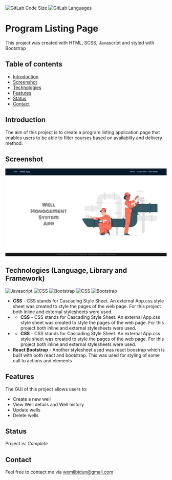 ![GitLab Code Size](https://img.shields.io/github/languages/code-size/wemiibidun/weather_app2_react)
![GitLab Languages](https://img.shields.io/github/languages/count/wemiibidun/program_listing_page)


# Program Listing Page
This project was created with HTML, SCSS, Javascript and  styled with Bootstrap

## Table of contents
* [Introduction](#introduction)
* [Screenshot](#screenshot)
* [Technologies](#technologies-language-library-and-framework)
* [Features](#features)
* [Status](#status)
* [Contact](#contact)


## Introduction
The aim of this project is to create a program listing application page that enables users to be able to filter courses based on availabilty and delivery method.


## Screenshot
![Homepage image](https://github.com/wemiibidun/well_management_system/blob/main/homepage_screenshot.png)


## Technologies (Language, Library and Framework)
![Javascript](https://img.shields.io/badge/Javascript-20232A?style=for-the-badge&logo=javascript&logoColor=F7DF1E)
![CSS](https://img.shields.io/badge/CSS-239120?&style=for-the-badge&logo=css3&logoColor=white)
![Bootstrap](https://img.shields.io/badge/Bootstrap-239120?style=for-the-badge&logo=bootstrap&logoColor=white)
![CSS](https://img.shields.io/badge/CSS-239120?&style=for-the-badge&logo=css3&logoColor=white)
![Bootstrap](https://img.shields.io/badge/Bootstrap-239120?style=for-the-badge&logo=bootstrap&logoColor=white)

* **CSS** - CSS stands for Cascading Style Sheet. An external App.css style sheet was created to style the pages of the web page. For this project both inline and external stylesheets were used.
* * **CSS** - CSS stands for Cascading Style Sheet. An external App.css style sheet was created to style the pages of the web page. For this project both inline and external stylesheets were used.
* * **CSS** - CSS stands for Cascading Style Sheet. An external App.css style sheet was created to style the pages of the web page. For this project both inline and external stylesheets were used.
* **React Bootstrap** - Another stylesheet used was react boostrap which is built with both react and bootstrap. This was used for styling of some call to actions and elements


## Features
The GUI of this project allows users to:
* Create a new well
* View Well details and Well history
* Update wells
* Delete wells


## Status
Project is: _Complete_


## Contact
Feel free to contact me via wemiibidun@gmail.com
